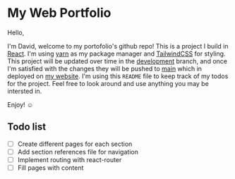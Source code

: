 # My Web Portfolio

Hello,

I'm David, welcome to my portofolio's github repo! This is a project I build in [React](https://reactjs.org). I'm using [yarn](https://yarnpkg.com) as my package manager and [TailwindCSS](https://tailwindcss.com) for styling. This project will be updated over time in the [development](https://github.com/davips96/web-portfolio/tree/development) branch, and once I'm satisfied with the changes they will be pushed to [main](https://github.com/davips96/web-portfolio/tree/development) which in deployed on [my website](https://davidbechara.ca). I'm using this `README` file to keep track of my todos for the project. Feel free to look around and use anything you may be intersted in.

Enjoy! :relaxed:

## Todo list

- [ ] Create different pages for each section
- [ ] Add section references file for navigation
- [ ] Implement routing with react-router
- [ ] Fill pages with content
